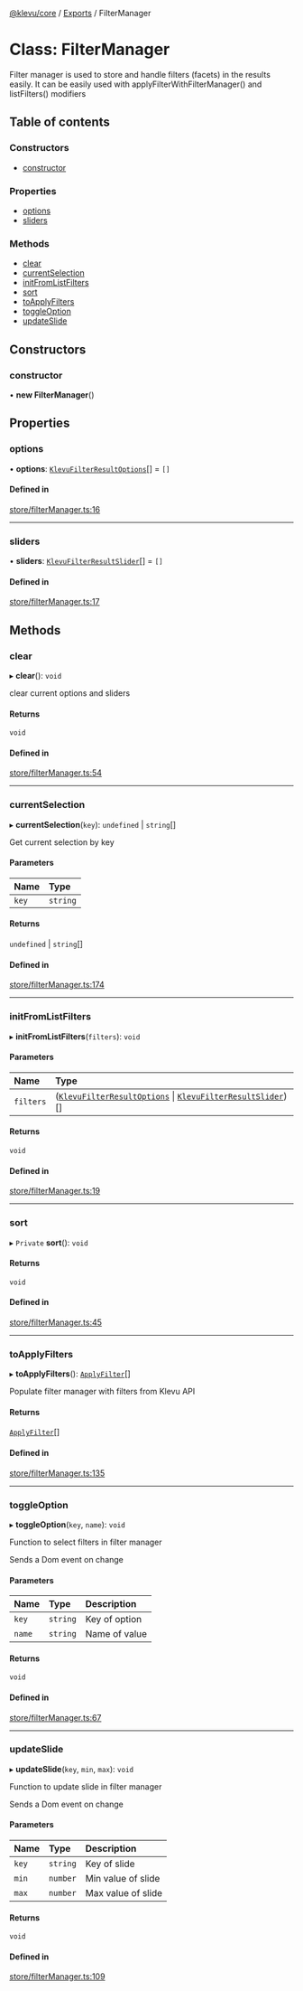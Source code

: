 [@klevu/core]() / [Exports](../modules.md) / FilterManager

# Class: FilterManager

Filter manager is used to store and handle filters (facets) in the results easily.
It can be easily used with applyFilterWithFilterManager() and listFilters() modifiers

## Table of contents

### Constructors

- [constructor](FilterManager.md#constructor)

### Properties

- [options](FilterManager.md#options)
- [sliders](FilterManager.md#sliders)

### Methods

- [clear](FilterManager.md#clear)
- [currentSelection](FilterManager.md#currentselection)
- [initFromListFilters](FilterManager.md#initfromlistfilters)
- [sort](FilterManager.md#sort)
- [toApplyFilters](FilterManager.md#toapplyfilters)
- [toggleOption](FilterManager.md#toggleoption)
- [updateSlide](FilterManager.md#updateslide)

## Constructors

### constructor

• **new FilterManager**()

## Properties

### options

• **options**: [`KlevuFilterResultOptions`](../modules.md#klevufilterresultoptions)[] = `[]`

#### Defined in

[store/filterManager.ts:16](https://github.com/klevultd/frontend-sdk/blob/d712c6c/packages/klevu-core/src/store/filterManager.ts#L16)

___

### sliders

• **sliders**: [`KlevuFilterResultSlider`](../modules.md#klevufilterresultslider)[] = `[]`

#### Defined in

[store/filterManager.ts:17](https://github.com/klevultd/frontend-sdk/blob/d712c6c/packages/klevu-core/src/store/filterManager.ts#L17)

## Methods

### clear

▸ **clear**(): `void`

clear current options and sliders

#### Returns

`void`

#### Defined in

[store/filterManager.ts:54](https://github.com/klevultd/frontend-sdk/blob/d712c6c/packages/klevu-core/src/store/filterManager.ts#L54)

___

### currentSelection

▸ **currentSelection**(`key`): `undefined` \| `string`[]

Get current selection by key

#### Parameters

| Name | Type |
| :------ | :------ |
| `key` | `string` |

#### Returns

`undefined` \| `string`[]

#### Defined in

[store/filterManager.ts:174](https://github.com/klevultd/frontend-sdk/blob/d712c6c/packages/klevu-core/src/store/filterManager.ts#L174)

___

### initFromListFilters

▸ **initFromListFilters**(`filters`): `void`

#### Parameters

| Name | Type |
| :------ | :------ |
| `filters` | ([`KlevuFilterResultOptions`](../modules.md#klevufilterresultoptions) \| [`KlevuFilterResultSlider`](../modules.md#klevufilterresultslider))[] |

#### Returns

`void`

#### Defined in

[store/filterManager.ts:19](https://github.com/klevultd/frontend-sdk/blob/d712c6c/packages/klevu-core/src/store/filterManager.ts#L19)

___

### sort

▸ `Private` **sort**(): `void`

#### Returns

`void`

#### Defined in

[store/filterManager.ts:45](https://github.com/klevultd/frontend-sdk/blob/d712c6c/packages/klevu-core/src/store/filterManager.ts#L45)

___

### toApplyFilters

▸ **toApplyFilters**(): [`ApplyFilter`](../modules.md#applyfilter)[]

Populate filter manager with filters from Klevu API

#### Returns

[`ApplyFilter`](../modules.md#applyfilter)[]

#### Defined in

[store/filterManager.ts:135](https://github.com/klevultd/frontend-sdk/blob/d712c6c/packages/klevu-core/src/store/filterManager.ts#L135)

___

### toggleOption

▸ **toggleOption**(`key`, `name`): `void`

Function to select filters in filter manager

Sends a Dom event on change

#### Parameters

| Name | Type | Description |
| :------ | :------ | :------ |
| `key` | `string` | Key of option |
| `name` | `string` | Name of value |

#### Returns

`void`

#### Defined in

[store/filterManager.ts:67](https://github.com/klevultd/frontend-sdk/blob/d712c6c/packages/klevu-core/src/store/filterManager.ts#L67)

___

### updateSlide

▸ **updateSlide**(`key`, `min`, `max`): `void`

Function to update slide in filter manager

Sends a Dom event on change

#### Parameters

| Name | Type | Description |
| :------ | :------ | :------ |
| `key` | `string` | Key of slide |
| `min` | `number` | Min value of slide |
| `max` | `number` | Max value of slide |

#### Returns

`void`

#### Defined in

[store/filterManager.ts:109](https://github.com/klevultd/frontend-sdk/blob/d712c6c/packages/klevu-core/src/store/filterManager.ts#L109)
